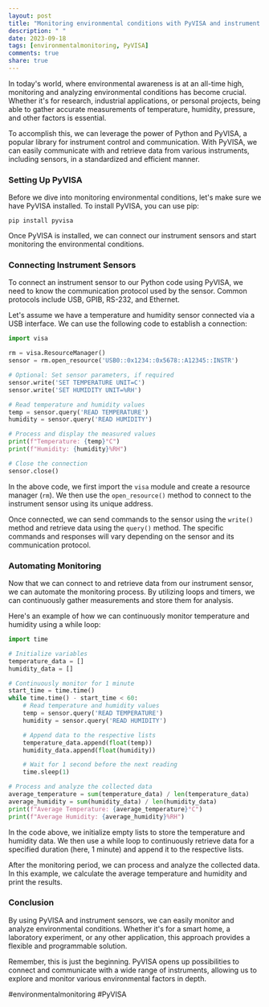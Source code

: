 ```yaml
---
layout: post
title: "Monitoring environmental conditions with PyVISA and instrument sensors"
description: " "
date: 2023-09-18
tags: [environmentalmonitoring, PyVISA]
comments: true
share: true
---
```


In today's world, where environmental awareness is at an all-time high, monitoring and analyzing environmental conditions has become crucial. Whether it's for research, industrial applications, or personal projects, being able to gather accurate measurements of temperature, humidity, pressure, and other factors is essential.

To accomplish this, we can leverage the power of Python and PyVISA, a popular library for instrument control and communication. With PyVISA, we can easily communicate with and retrieve data from various instruments, including sensors, in a standardized and efficient manner.

### Setting Up PyVISA

Before we dive into monitoring environmental conditions, let's make sure we have PyVISA installed. To install PyVISA, you can use pip:

```
pip install pyvisa
```

Once PyVISA is installed, we can connect our instrument sensors and start monitoring the environmental conditions.

### Connecting Instrument Sensors

To connect an instrument sensor to our Python code using PyVISA, we need to know the communication protocol used by the sensor. Common protocols include USB, GPIB, RS-232, and Ethernet.

Let's assume we have a temperature and humidity sensor connected via a USB interface. We can use the following code to establish a connection:

```python
import visa

rm = visa.ResourceManager()
sensor = rm.open_resource('USB0::0x1234::0x5678::A12345::INSTR')

# Optional: Set sensor parameters, if required
sensor.write('SET TEMPERATURE UNIT=C')
sensor.write('SET HUMIDITY UNIT=%RH')

# Read temperature and humidity values
temp = sensor.query('READ TEMPERATURE')
humidity = sensor.query('READ HUMIDITY')

# Process and display the measured values
print(f"Temperature: {temp}°C")
print(f"Humidity: {humidity}%RH")

# Close the connection
sensor.close()
```

In the above code, we first import the `visa` module and create a resource manager (`rm`). We then use the `open_resource()` method to connect to the instrument sensor using its unique address.

Once connected, we can send commands to the sensor using the `write()` method and retrieve data using the `query()` method. The specific commands and responses will vary depending on the sensor and its communication protocol.

### Automating Monitoring

Now that we can connect to and retrieve data from our instrument sensor, we can automate the monitoring process. By utilizing loops and timers, we can continuously gather measurements and store them for analysis.

Here's an example of how we can continuously monitor temperature and humidity using a while loop:

```python
import time

# Initialize variables
temperature_data = []
humidity_data = []

# Continuously monitor for 1 minute
start_time = time.time()
while time.time() - start_time < 60:
    # Read temperature and humidity values
    temp = sensor.query('READ TEMPERATURE')
    humidity = sensor.query('READ HUMIDITY')

    # Append data to the respective lists
    temperature_data.append(float(temp))
    humidity_data.append(float(humidity))

    # Wait for 1 second before the next reading
    time.sleep(1)

# Process and analyze the collected data
average_temperature = sum(temperature_data) / len(temperature_data)
average_humidity = sum(humidity_data) / len(humidity_data)
print(f"Average Temperature: {average_temperature}°C")
print(f"Average Humidity: {average_humidity}%RH")
```

In the code above, we initialize empty lists to store the temperature and humidity data. We then use a while loop to continuously retrieve data for a specified duration (here, 1 minute) and append it to the respective lists.

After the monitoring period, we can process and analyze the collected data. In this example, we calculate the average temperature and humidity and print the results.

### Conclusion

By using PyVISA and instrument sensors, we can easily monitor and analyze environmental conditions. Whether it's for a smart home, a laboratory experiment, or any other application, this approach provides a flexible and programmable solution.

Remember, this is just the beginning. PyVISA opens up possibilities to connect and communicate with a wide range of instruments, allowing us to explore and monitor various environmental factors in depth.

#environmentalmonitoring #PyVISA